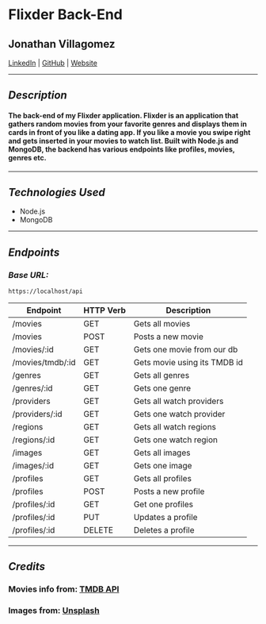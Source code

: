 # Flixder Back-End

## Jonathan Villagomez

[LinkedIn](https://www.linkedin.com/in/jonathan-hernandez-361565240/) |
[GitHub](https://github.com/VillagomezHJonathan) |
[Website](https://www.jonweb.dev/)

---

## **_Description_**

#### The back-end of my Flixder application. Flixder is an application that gathers random movies from your favorite genres and displays them in cards in front of you like a dating app. If you like a movie you swipe right and gets inserted in your movies to watch list. Built with Node.js and MongoDB, the backend has various endpoints like profiles, movies, genres etc.

---

## **_Technologies Used_**

- Node.js
- MongoDB

---

## **_Endpoints_**

### **_Base URL:_**

```
https://localhost/api
```

| Endpoint         | HTTP Verb | Description                  |
| ---------------- | --------- | ---------------------------- |
| /movies          | GET       | Gets all movies              |
| /movies          | POST      | Posts a new movie            |
| /movies/:id      | GET       | Gets one movie from our db   |
| /movies/tmdb/:id | GET       | Gets movie using its TMDB id |
| /genres          | GET       | Gets all genres              |
| /genres/:id      | GET       | Gets one genre               |
| /providers       | GET       | Gets all watch providers     |
| /providers/:id   | GET       | Gets one watch provider      |
| /regions         | GET       | Gets all watch regions       |
| /regions/:id     | GET       | Gets one watch region        |
| /images          | GET       | Gets all images              |
| /images/:id      | GET       | Gets one image               |
| /profiles        | GET       | Gets all profiles            |
| /profiles        | POST      | Posts a new profile          |
| /profiles/:id    | GET       | Get one profiles             |
| /profiles/:id    | PUT       | Updates a profile            |
| /profiles/:id    | DELETE    | Deletes a profile            |

---

## **_Credits_**

### Movies info from: [TMDB API]('https://developers.themoviedb.org/3/getting-started/introduction')

### Images from: [Unsplash]('https://unsplash.com/')
